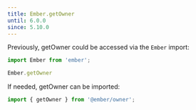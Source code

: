 ```yaml
---
title: Ember.getOwner
until: 6.0.0
since: 5.10.0
---
```



Previously, getOwner could be accessed via the `Ember` import:
```js
import Ember from 'ember';

Ember.getOwner
```

 If needed, getOwner can be imported:
```js
import { getOwner } from '@ember/owner';
```
